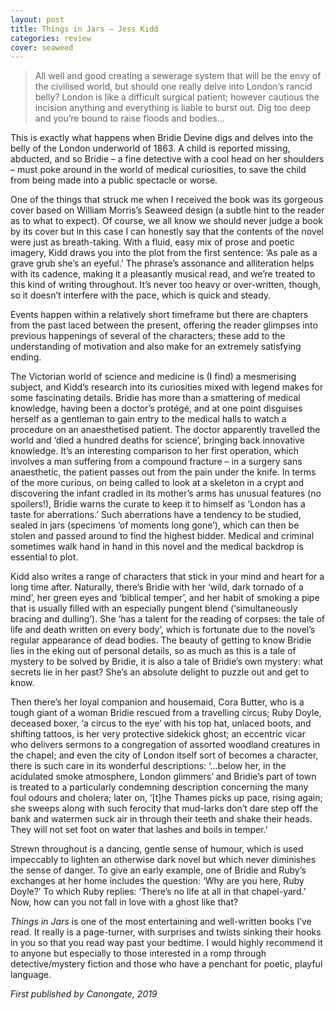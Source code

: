 ```yaml
---
layout: post
title: Things in Jars – Jess Kidd
categories: review
cover: seaweed
---
```


> All well and good creating a sewerage system that will be the envy of the civilised world, but should one really delve into London’s rancid belly? London is like a difficult surgical patient; however cautious the incision anything and everything is liable to burst out. Dig too deep and you’re bound to raise floods and bodies…

This is exactly what happens when Bridie Devine digs and delves into the belly of the London underworld of 1863. A child is reported missing, abducted, and so Bridie – a fine detective with a cool head on her shoulders – must poke around in the world of medical curiosities, to save the child from being made into a public spectacle or worse.

One of the things that struck me when I received the book was its gorgeous cover based on William Morris’s Seaweed design (a subtle hint to the reader as to what to expect). Of course, we all know we should never judge a book by its cover but in this case I can honestly say that the contents of the novel were just as breath-taking. With a fluid, easy mix of prose and poetic imagery, Kidd draws you into the plot from the first sentence: ‘As pale as a grave grub she’s an eyeful.’ The phrase’s assonance and alliteration helps with its cadence, making it a pleasantly musical read, and we’re treated to this kind of writing throughout. It’s never too heavy or over-written, though, so it doesn’t interfere with the pace, which is quick and steady.

Events happen within a relatively short timeframe but there are chapters from the past laced between the present, offering the reader glimpses into previous happenings of several of the characters; these add to the understanding of motivation and also make for an extremely satisfying ending.

The Victorian world of science and medicine is (I find) a mesmerising subject, and Kidd’s research into its curiosities mixed with legend makes for some fascinating details. Bridie has more than a smattering of medical knowledge, having been a doctor’s protégé, and at one point disguises herself as a gentleman to gain entry to the medical halls to watch a procedure on an anaesthetised patient. The doctor apparently travelled the world and ‘died a hundred deaths for science’, bringing back innovative knowledge. It’s an interesting comparison to her first operation, which involves a man suffering from a compound fracture – in a surgery sans anaesthetic, the patient passes out from the pain under the knife. In terms of the more curious, on being called to look at a skeleton in a crypt and discovering the infant cradled in its mother’s arms has unusual features (no spoilers!), Bridie warns the curate to keep it to himself as ‘London has a taste for aberrations.’ Such aberrations have a tendency to be studied, sealed in jars (specimens ‘of moments long gone’), which can then be stolen and passed around to find the highest bidder. Medical and criminal sometimes walk hand in hand in this novel and the medical backdrop is essential to plot.

Kidd also writes a range of characters that stick in your mind and heart for a long time after. Naturally, there’s Bridie with her ‘wild, dark tornado of a mind’, her green eyes and ‘biblical temper’, and her habit of smoking a pipe that is usually filled with an especially pungent blend (‘simultaneously bracing and dulling’). She ‘has a talent for the reading of corpses: the tale of life and death written on every body’, which is fortunate due to the novel’s regular appearance of dead bodies. The beauty of getting to know Bridie lies in the eking out of personal details, so as much as this is a tale of mystery to be solved by Bridie, it is also a tale of Bridie’s own mystery: what secrets lie in her past? She’s an absolute delight to puzzle out and get to know.  

Then there’s her loyal companion and housemaid, Cora Butter, who is a tough giant of a woman Bridie rescued from a travelling circus; Ruby Doyle, deceased boxer, ‘a circus to the eye’ with his top hat, unlaced boots, and shifting tattoos, is her very protective sidekick ghost; an eccentric vicar who delivers sermons to a congregation of assorted woodland creatures in the chapel; and even the city of London itself sort of becomes a character, there is such care in its wonderful descriptions: ‘…below her, in the acidulated smoke atmosphere, London glimmers’ and Bridie’s part of town is treated to a particularly condemning description concerning the many foul odours and cholera; later on, ‘[t]he Thames picks up pace, rising again; she sweeps along with such ferocity that mud-larks don’t dare step off the bank and watermen suck air in through their teeth and shake their heads. They will not set foot on water that lashes and boils in temper.’

Strewn throughout is a dancing, gentle sense of humour, which is used impeccably to lighten an otherwise dark novel but which never diminishes the sense of danger. To give an early example, one of Bridie and Ruby’s exchanges at her home includes the question: ‘Why are you here, Ruby Doyle?’ To which Ruby replies: ‘There’s no life at all in that chapel-yard.’ Now, how can you not fall in love with a ghost like that?

*Things in Jars* is one of the most entertaining and well-written books I’ve read. It really is a page-turner, with surprises and twists sinking their hooks in you so that you read way past your bedtime. I would highly recommend it to anyone but especially to those interested in a romp through detective/mystery fiction and those who have a penchant for poetic, playful language.

*First published by Canongate, 2019*

